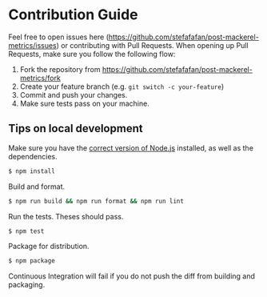 # Contribution Guide

Feel free to open issues here (https://github.com/stefafafan/post-mackerel-metrics/issues) or contributing with Pull Requests.
When opening up Pull Requests, make sure you follow the following flow:

1. Fork the repository from https://github.com/stefafafan/post-mackerel-metrics/fork
1. Create your feature branch (e.g. `git switch -c your-feature`)
1. Commit and push your changes.
1. Make sure tests pass on your machine.

## Tips on local development

Make sure you have the [correct version of Node.js](https://github.com/stefafafan/post-mackerel-metrics/blob/main/.tool-versions) installed, as well as the dependencies.

```bash
$ npm install
```

Build and format.

```bash
$ npm run build && npm run format && npm run lint
```

Run the tests. Theses should pass.

```bash
$ npm test
```

Package for distribution.

```bash
$ npm package
```

Continuous Integration will fail if you do not push the diff from building and packaging.

